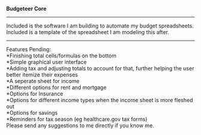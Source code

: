 **Budgeteer Core**
**********************************************************************
Included is the software I am building to automate my budget spreadsheets. Included is a template of the spreadsheet I am modeling this after.
**********************************************************************
Features Pending:<br />
*Finishing total cells/formulas on the bottom<br />
*Simple graphical user interface<br />
*Adding tax and adjusting totals to account for that, further helping the user better itemize their expenses<br />
*A seperate sheet for income<br />
*Different options for rent and mortgage<br />
*Options for Insurance<br />
*Options for different income types when the income sheet is more fleshed out<br />
*Options for savings<br />
*Reminders for tax season (eg healthcare.gov tax forms)<br />
Please send any suggestions to me directly if you know me.
